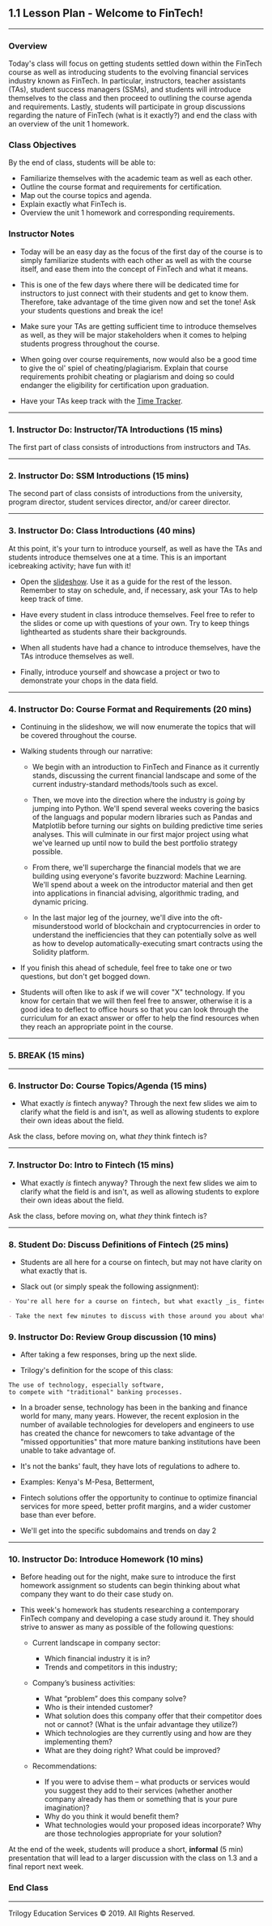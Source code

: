 ## 1.1 Lesson Plan - Welcome to FinTech!

---

### Overview

Today's class will focus on getting students settled down within the FinTech course as well as introducing students to the evolving financial services industry known as FinTech. In particular, instructors, teacher assistants (TAs), student success managers (SSMs), and students will introduce themselves to the class and then proceed to outlining the course agenda and requirements. Lastly, students will participate in group discussions regarding the nature of FinTech (what is it exactly?) and end the class with an overview of the unit 1 homework.

### Class Objectives

By the end of class, students will be able to:

* Familiarize themselves with the academic team as well as each other.
* Outline the course format and requirements for certification.
* Map out the course topics and agenda.
* Explain exactly what FinTech is.
* Overview the unit 1 homework and corresponding requirements.

### Instructor Notes

* Today will be an easy day as the focus of the first day of the course is to simply familiarize students with each other as well as with the course itself, and ease them into the concept of FinTech and what it means. 

* This is one of the few days where there will be dedicated time for instructors to just connect with their students and get to know them. Therefore, take advantage of the time given now and set the tone! Ask your students questions and break the ice!

* Make sure your TAs are getting sufficient time to introduce themselves as well, as they will be major stakeholders when it comes to helping students progress throughout the course.

* When going over course requirements, now would also be a good time to give the ol' spiel of cheating/plagiarism. Explain that course requirements prohibit cheating or plagiarism and doing so could endanger the eligibility for certification upon graduation.

* Have your TAs keep track with the [Time Tracker](TimeTracker.xlsx).

---

### 1. Instructor Do: Instructor/TA Introductions (15 mins)

The first part of class consists of introductions from instructors and TAs.

---

### 2. Instructor Do: SSM Introductions (15 mins)

The second part of class consists of introductions from the university, program director, student services director, and/or career director.

---

### 3. Instructor Do: Class Introductions (40 mins)

At this point, it's your turn to introduce yourself, as well as have the TAs and students introduce themselves one at a time. This is an important icebreaking activity; have fun with it!

* Open the [slideshow](). Use it as a guide for the rest of the lesson. Remember to stay on schedule, and, if necessary, ask your TAs to help keep track of time.

* Have every student in class introduce themselves. Feel free to refer to the slides or come up with questions of your own. Try to keep things lighthearted as students share their backgrounds.

* When all students have had a chance to introduce themselves, have the TAs introduce themselves as well.

* Finally, introduce yourself and showcase a project or two to demonstrate your chops in the data field.

---

### 4. Instructor Do: Course Format and Requirements (20 mins)

* Continuing in the slideshow, we will now enumerate the topics that will be covered throughout the course.

* Walking students through our narrative:
    
  * We begin with an introduction to FinTech and Finance as it currently stands, discussing the current financial landscape and some of the current industry-standard methods/tools such as excel.

  * Then, we move into the direction where the industry is *going* by jumping into Python. We'll spend several weeks covering the basics of the languags and popular modern libraries such as Pandas and Matplotlib before turning our sights on building predictive time series analyses. This will culminate in our first major project using what we've learned up until now to build the best portfolio strategy possible.

  * From there, we'll supercharge the financial models that we are building using everyone's favorite buzzword: Machine Learning. We'll spend about a week on the introductor material and then get into applications in financial advising, algorithmic trading, and dynamic pricing.

  * In the last major leg of the journey, we'll dive into the oft-misunderstood world of blockchain and cryptocurrencies in order to understand the inefficiencies that they can potentially solve as well as how to develop automatically-executing smart contracts using the Solidity platform.

* If you finish this ahead of schedule, feel free to take one or two questions, but don't get bogged down.

* Students will often like to ask if we will cover "X" technology. If you know for certain that we will then feel free to answer, otherwise it is a good idea to deflect to office hours so that you can look through the curriculum for an exact answer or offer to help the find resources when they reach an appropriate point in the course.

---

### 5. BREAK (15 mins)

---

### 6. Instructor Do: Course Topics/Agenda (15 mins)

* What exactly *is* fintech anyway? Through the next few slides we aim to clarify what the field is and isn't, as well as allowing students to explore their own ideas about the field.

Ask the class, before moving on, what _they_ think fintech is?

---

### 7. Instructor Do: Intro to Fintech (15 mins)

* What exactly *is* fintech anyway? Through the next few slides we aim to clarify what the field is and isn't, as well as allowing students to explore their own ideas about the field.

Ask the class, before moving on, what _they_ think fintech is?

---

### 8. Student Do: Discuss Definitions of Fintech (25 mins)

* Students are all here for a course on fintech, but may not have clarity on what exactly that is.

* Slack out (or simply speak the following assignment):

```md
- You're all here for a course on fintech, but what exactly _is_ fintech?

- Take the next few minutes to discuss with those around you about what you think fintech both _is_ and _isn't_.
```

### 9. Instructor Do: Review Group discussion (10 mins)

* After taking a few responses, bring up the next slide.

* Trilogy's definition for the scope of this class:

```
The use of technology, especially software, 
to compete with "traditional" banking processes.
```

* In a broader sense, technology has been in the banking and finance world for many, many years. However, the recent explosion in the number of available technologies for developers and engineers to use has created the chance for newcomers to take advantage of the "missed opportunities" that more mature banking institutions have been unable to take advantage of.

* It's not the banks' fault, they have lots of regulations to adhere to.

* Examples: Kenya's M-Pesa, Betterment, 

* Fintech solutions offer the opportunity to continue to optimize financial services for more speed, better profit margins, and a wider customer base than ever before.

* We'll get into the specific subdomains and trends on day 2

---

### 10. Instructor Do: Introduce Homework (10 mins)

* Before heading out for the night, make sure to introduce the first homework assignment so students can begin thinking about what company they want to do their case study on.

* This week's homework has students researching a contemporary FinTech company and developing a case study around it. They should strive to answer as many as possible of the following questions:

  * Current landscape in company sector:
    * Which financial industry it is in?
    * Trends and competitors in this industry; 

  * Company’s business activities:
    * What “problem” does this company solve?
    * Who is their intended customer?
    * What solution does this company offer that their competitor does not or cannot? (What is the unfair advantage they utilize?)
    * Which technologies are they currently using and how are they implementing them?
    * What are they doing right? What could be improved? 
  
  * Recommendations:
    * If you were to advise them – what products or services would you suggest they add to their  services (whether another company already has  them or something that is your pure imagination)?
    * Why do you think it would benefit them? 
    * What technologies would your proposed ideas incorporate? Why are those technologies  appropriate for your solution?

At the end of the week, students will produce a short, **informal** (5 min) presentation that will lead to a larger discussion with the class on 1.3 and a final report next week.

### End Class

---

Trilogy Education Services © 2019. All Rights Reserved.